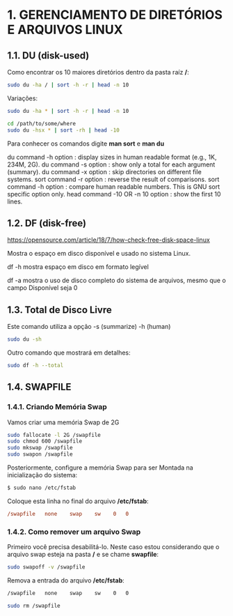 # 1. GERENCIAMENTO DE DIRETÓRIOS E ARQUIVOS LINUX

## 1.1. DU (disk-used)

Como encontrar os 10 maiores diretórios dentro da pasta raíz **/**:

```bash
sudo du -ha / | sort -h -r | head -n 10
```

Variações:

```bash
sudo du -ha * | sort -h -r | head -n 10
```

```bash
cd /path/to/some/where
sudo du -hsx * | sort -rh | head -10
```

Para conhecer os comandos digite **man sort** e **man du**

du command -h option : display sizes in human readable format (e.g., 1K, 234M, 2G).
du command -s option : show only a total for each argument (summary).
du command -x option : skip directories on different file systems.
sort command -r option : reverse the result of comparisons.
sort command -h option : compare human readable numbers. This is GNU sort specific option only.
head command -10 OR -n 10 option : show the first 10 lines.


## 1.2. DF (disk-free)

https://opensource.com/article/18/7/how-check-free-disk-space-linux

Mostra o espaço em disco disponível e usado no sistema Linux.

df -h mostra espaço em disco em formato legível

df -a mostra o uso de disco completo do sistema de arquivos, mesmo que o campo Disponível seja 0


## 1.3. Total de Disco Livre

Este comando utiliza a opção -s (summarize) -h (human)
```bash
sudo du -sh
```

Outro comando que mostrará em detalhes:

```bash
sudo df -h --total
```



## 1.4. SWAPFILE

### 1.4.1. Criando Memória Swap

Vamos criar uma memória Swap de 2G

```bash
sudo fallocate -l 2G /swapfile
sudo chmod 600 /swapfile
sudo mkswap /swapfile
sudo swapon /swapfile
```

Posteriormente, configure a memória Swap para ser Montada na inicialização do sistema:

```bash
$ sudo nano /etc/fstab
```

Coloque esta linha no final do arquivo **/etc/fstab**:

```ini
/swapfile   none    swap    sw    0   0
```

### 1.4.2. Como remover um arquivo Swap

Primeiro você precisa desabilitá-lo. Neste caso estou considerando que o arquivo swap esteja na pasta **/** e se chame **swapfile**:

```bash
sudo swapoff -v /swapfile
```

Remova a entrada do arquivo **/etc/fstab**:

```bash
/swapfile   none    swap    sw    0   0
```

```bash
sudo rm /swapfile
```